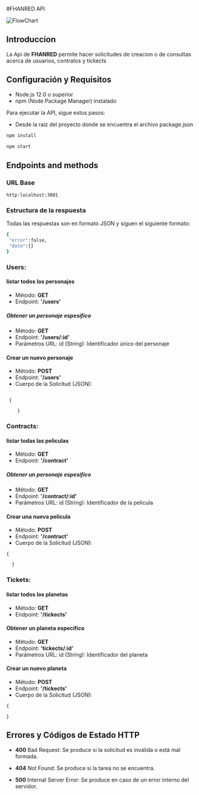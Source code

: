 #FHANRED API



![FlowChart](https://latidocreativo3w.notion.site/image/https%3A%2F%2Fprod-files-secure.s3.us-west-2.amazonaws.com%2Fa981a8e8-05ad-4bab-9989-dd95af4145a7%2F86b5494e-b6dc-43e8-a5d6-a845196d771e%2Fb69a24a5-872e-4e37-a065-b42d1d2d2adc.jpg?table=block&id=17d75eec-5381-4555-b081-fc4743c78c43&spaceId=a981a8e8-05ad-4bab-9989-dd95af4145a7&width=2000&userId=&cache=v2)
## Introduccion
La Api de ****FHANRED**** permite hacer solicitudes de creacion o de consultas acerca de usuarios, contratos y tickects
## Configuración y Requisitos

- Node.js 12.0 o superior
- npm (Node Package Manager) instalado

Para ejecutar la API, sigue estos pasos:
- Desde la raiz del proyecto donde se encuentra el archivo package.json
```bash
npm install
```
```bash
npm start
```

## Endpoints and methods


### URL Base 
```http:localhost:3001```

### Estructura de la respuesta
Todas las respuestas son en formato JSON y siguen el siguiente formato:

```bash 
{
 "error":false,
 "data":{}
}
 ```
### Users:

#### listar todos los personajes
- Método: ****GET****
- Endpoint: ****'/users'****
##### Obtener un personaje espesifico
- Método: ****GET****
- Endpoint: ****'/users/:id'****
- Parámetros URL:
    id (String): Identificador único del personaje
#### Crear un nuevo personaje 
- Método: ****POST****
- Endpoint: ****'/users'**** 
- Cuerpo de la Solicitud (JSON):
```

 {
     
    }
```


### Contracts:

#### listar todas las peliculas 
- Método: ****GET****
- Endpoint: ****'/contract'****
##### Obtener un personaje espesifico
- Método: ****GET****
- Endpoint: ****'/contract/:id'****
- Parámetros URL:
    id (String): Identificador de la pelicula 
#### Crear una nueva pelicula
- Método: ****POST****
- Endpoint: ****'/contract'****
- Cuerpo de la Solicitud (JSON):
```
{
   
  }

```

### Tickets:

#### listar todos los planetas 
- Método: ****GET****
- Endpoint: ****'/tickects'****
#### Obtener un planeta especifico
- Método: ****GET****
- Endpoint: ****'tickects/:id'****
- Parámetros URL:
    id (String): Identificador del planeta
#### Crear un nuevo planeta
- Método: ****POST****
- Endpoint: ****'/tickects'****
- Cuerpo de la Solicitud (JSON):
```
{
   
}

```

## Errores y Códigos de Estado HTTP

- ****400**** Bad Request: Se produce si la solicitud es inválida o está mal formada.

- ****404**** Not Found: Se produce si la tarea no se encuentra.

- ****500**** Internal Server Error: Se produce en caso de un error interno del servidor.

